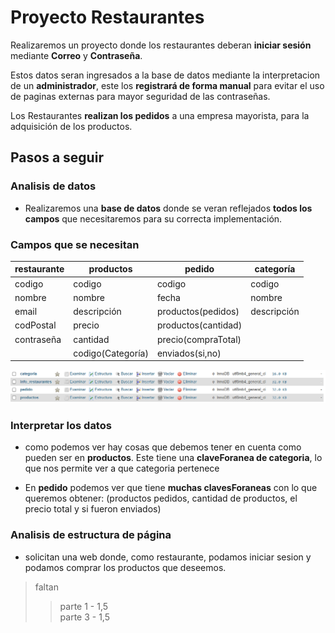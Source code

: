 # Proyecto Restaurantes

Realizaremos un proyecto donde los restaurantes deberan **iniciar sesión** mediante **Correo** y **Contraseña**.

Estos datos seran ingresados a la base de datos mediante la interpretacion de un **administrador**, este los **registrará de forma manual** para evitar el uso de paginas externas para mayor seguridad de las contraseñas.

Los Restaurantes **realizan los pedidos** a una empresa mayorista, para la adquisición de los productos.


## Pasos a seguir

### Analisis de datos

- Realizaremos una **base de datos** donde se veran reflejados **todos los campos** que necesitaremos para su correcta implementación.

### Campos que se necesitan

|restaurante|productos|pedido|categoría|
|-----------|---------|------|---------|
|codigo     |codigo   |codigo|codigo   |
|nombre     |nombre   |fecha |nombre   |
|email      |descripción|productos(pedidos)|descripción
|codPostal  |precio|productos(cantidad)|
|contraseña |cantidad |precio(compraTotal)|
|           |codigo(Categoría)|enviados(si,no)

![BasesDeDatos](./img/bbdd.png) 

### Interpretar los datos

- como podemos ver hay cosas que debemos tener en cuenta como pueden ser en **productos**. Este tiene una **claveForanea de categoria**, lo que nos permite ver a que categoria pertenece 

- En **pedido** podemos ver que tiene **muchas clavesForaneas** con lo que queremos obtener: (productos pedidos, cantidad de productos, el precio total y si fueron enviados)

### Analisis de estructura de página

- solicitan una web donde, como restaurante, podamos iniciar sesion y podamos comprar los productos que deseemos.

> faltan 
> > parte 1 - 1,5 \
> > parte 3 - 1,5
